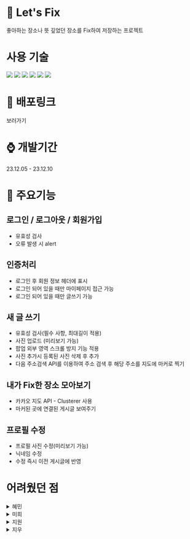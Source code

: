 # 📌 Let's Fix

좋아하는 장소나 뜻 깊었던 장소를 Fix하여 저장하는 프로젝트

# 사용 기술

<img src="https://img.shields.io/badge/React-61DAFB?style=for-the-badge&logo=React&logoColor=white">
<img src="https://img.shields.io/badge/ReactRouter-CA4245?style=for-the-badge&logo=ReactRouter&logoColor=white">
<img src="https://img.shields.io/badge/redux-764ABC?style=for-the-badge&logo=redux&logoColor=white">
<img src="https://img.shields.io/badge/firebase-FFCA28?style=for-the-badge&logo=firebase&logoColor=white">
<img src="https://img.shields.io/badge/styled componets-DB7093?style=for-the-badge&logo=styledomponets&logoColor=white">
<img src="https://img.shields.io/badge/.env-ECD53F?style=for-the-badge&logo=.env&logoColor=white">

# 🔗 배포링크

보러가기

# ⌚ 개발기간

23.12.05 - 23.12.10

# 📌 주요기능

## 로그인 / 로그아웃 / 회원가입

- 유효성 검사
- 오류 발생 시 alert

## 인증처리

- 로그인 후 회원 정보 헤더에 표시
- 로그인 되어 있을 때만 마이페이지 접근 가능
- 로그인 되어 있을 때만 글쓰기 가능

## 새 글 쓰기

- 유효성 검사(필수 사항, 최대길이 적용)
- 사진 업로드 (미리보기 가능)
- 팝업 외부 영역 스크롤 방지 기능 적용
- 사진 추가시 등록된 사진 삭제 후 추가
- 다음 주소검색 API를 이용하여 주소 검색 후 해당 주소를 지도에 마커로 찍기

## 내가 Fix한 장소 모아보기

- 카카오 지도 API - Clusterer 사용
- 마커된 곳에 연결된 게시글 보여주기

## 프로필 수정

- 프로필 사진 수정(미리보기 가능)
- 닉네임 수정
- 수정 즉시 이전 게시글에 반영

# 어려웠던 점

<details><summary> 혜민
</summary>
지도 API의 JS코드를 참고하며 react로 사용하기
</details>
<details><summary> 미희
</summary>
인증처리, 지도화면에 대한 구체적인 기획 부족으로 적용하는 데 어려움, 지도 API 사용법 어려움
</details>
<details><summary> 지원
</summary>
리액트와 firebase의 데이터 동기화와 데이터 양식 문제
</details>
<details><summary> 지우
</summary>
리덕스 툴킷 상태변화 파이어베이스에 대한 이해
</details>
